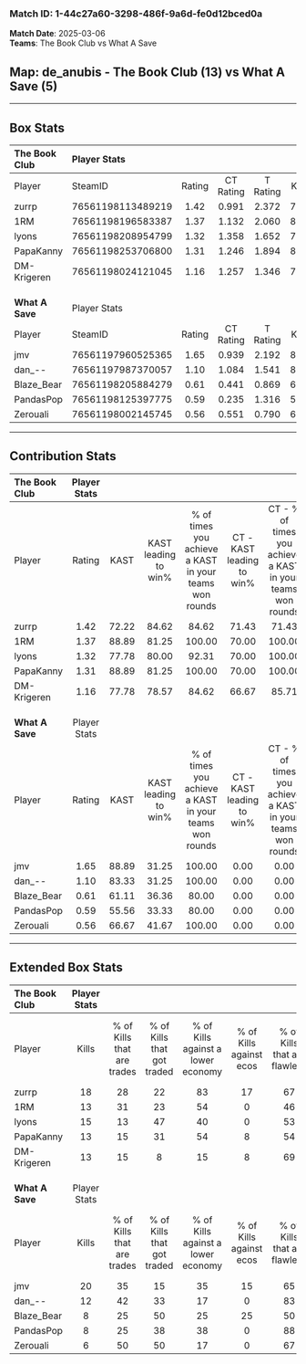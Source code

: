 ### Match ID: 1-44c27a60-3298-486f-9a6d-fe0d12bced0a  
**Match Date**: 2025-03-06  
**Teams**: The Book Club vs What A Save  

## **Map**: de_anubis - The Book Club (13) vs What A Save (5)  
---  

## Box Stats  

| **The Book Club** | Player Stats      |        |           |          |       |       |       |         |        |      |     |
| :- | :- | :-: | :-: | :-: | :-: | :-: | :-: | :-: | :-: | :-: | :-: |
| Player            | SteamID           | Rating | CT Rating | T Rating | KAST  |  ADR  | Kills | Assists | Deaths | K/D  | HS% |
| zurrp             | 76561198113489219 |  1.42  |   0.991   |  2.372   | 72.22 | 88.6  |  18   |    2    |   11   | 1.64 | 50  |
| 1RM               | 76561198196583387 |  1.37  |   1.132   |  2.060   | 88.89 | 75.8  |  13   |   10    |   9    | 1.44 | 15  |
| lyons             | 76561198208954799 |  1.32  |   1.358   |  1.652   | 77.78 | 110.8 |  15   |    6    |   14   | 1.07 | 53  |
| PapaKanny         | 76561198253706800 |  1.31  |   1.246   |  1.894   | 88.89 | 96.5  |  13   |   10    |   13   | 1.00 | 38  |
| DM-Krigeren       | 76561198024121045 |  1.16  |   1.257   |  1.346   | 77.78 | 64.7  |  13   |    0    |   10   | 1.30 | 46  |
|                   |                   |        |           |          |       |       |       |         |        |      |     |
|                   |                   |        |           |          |       |       |       |         |        |      |     |
|                   |                   |        |           |          |       |       |       |         |        |      |     |
| **What A Save**   | Player Stats      |        |           |          |       |       |       |         |        |      |     |
| Player            | SteamID           | Rating | CT Rating | T Rating | KAST  |  ADR  | Kills | Assists | Deaths | K/D  | HS% |
| jmv               | 76561197960525365 |  1.65  |   0.939   |  2.192   | 88.89 | 117.2 |  20   |    4    |   14   | 1.43 | 45  |
| dan_--            | 76561197987370057 |  1.10  |   1.084   |  1.541   | 83.33 | 70.1  |  12   |    3    |   13   | 0.92 | 58  |
| Blaze_Bear        | 76561198205884279 |  0.61  |   0.441   |  0.869   | 61.11 | 60.0  |   8   |    5    |   17   | 0.47 | 37  |
| PandasPop         | 76561198125397775 |  0.59  |   0.235   |  1.316   | 55.56 | 57.1  |   8   |    0    |   15   | 0.53 | 87  |
| Zerouali          | 76561198002145745 |  0.56  |   0.551   |  0.790   | 66.67 | 51.5  |   6   |    6    |   16   | 0.38 | 83  |
---  

## Contribution Stats  

| **The Book Club** | Player Stats |       |                      |                                                        |                           |                                                             |                          |                                                            |
| :- | :-: | :-: | :-: | :-: | :-: | :-: | :-: | :-: |
| Player            |    Rating    | KAST  | KAST leading to win% | % of times you achieve a KAST in your teams won rounds | CT - KAST leading to win% | CT - % of times you achieve a KAST in your teams won rounds | T - KAST leading to win% | T - % of times you achieve a KAST in your teams won rounds |
| zurrp             |     1.42     | 72.22 |        84.62         |                         84.62                          |           71.43           |                            71.43                            |          100.00          |                           100.00                           |
| 1RM               |     1.37     | 88.89 |        81.25         |                         100.00                         |           70.00           |                           100.00                            |          100.00          |                           100.00                           |
| lyons             |     1.32     | 77.78 |        80.00         |                         92.31                          |           70.00           |                           100.00                            |          100.00          |                           83.33                            |
| PapaKanny         |     1.31     | 88.89 |        81.25         |                         100.00                         |           70.00           |                           100.00                            |          100.00          |                           100.00                           |
| DM-Krigeren       |     1.16     | 77.78 |        78.57         |                         84.62                          |           66.67           |                            85.71                            |          100.00          |                           83.33                            |
|                   |              |       |                      |                                                        |                           |                                                             |                          |                                                            |
|                   |              |       |                      |                                                        |                           |                                                             |                          |                                                            |
|                   |              |       |                      |                                                        |                           |                                                             |                          |                                                            |
| **What A Save**   | Player Stats |       |                      |                                                        |                           |                                                             |                          |                                                            |
| Player            |    Rating    | KAST  | KAST leading to win% | % of times you achieve a KAST in your teams won rounds | CT - KAST leading to win% | CT - % of times you achieve a KAST in your teams won rounds | T - KAST leading to win% | T - % of times you achieve a KAST in your teams won rounds |
| jmv               |     1.65     | 88.89 |        31.25         |                         100.00                         |           0.00            |                            0.00                             |          41.67           |                           100.00                           |
| dan_--            |     1.10     | 83.33 |        31.25         |                         100.00                         |           0.00            |                            0.00                             |          45.45           |                           100.00                           |
| Blaze_Bear        |     0.61     | 61.11 |        36.36         |                         80.00                          |           0.00            |                            0.00                             |          50.00           |                           80.00                            |
| PandasPop         |     0.59     | 55.56 |        33.33         |                         80.00                          |           0.00            |                            0.00                             |          40.00           |                           80.00                            |
| Zerouali          |     0.56     | 66.67 |        41.67         |                         100.00                         |           0.00            |                            0.00                             |          55.56           |                           100.00                           |
---  

## Extended Box Stats  

| **The Book Club** | Player Stats |                            |                            |                                    |                         |                              |                                 |        |                             |                                     |                          |                               |                            |
| :- | :-: | :-: | :-: | :-: | :-: | :-: | :-: | :-: | :-: | :-: | :-: | :-: | :-: |
| Player            |    Kills     | % of Kills that are trades | % of Kills that got traded | % of Kills against a lower economy | % of Kills against ecos | % of Kills that are flawless | % of Kills that are close duels | Deaths | % of Deaths that get traded | % of Deaths against a lower economy | % of Deaths against ecos | % of Deaths that are flawless | % of Deaths that are close |
| zurrp             |      18      |             28             |             22             |                 83                 |           17            |              67              |                0                |   11   |              9              |                 27                  |            0             |              73               |             0              |
| 1RM               |      13      |             31             |             23             |                 54                 |            0            |              46              |                0                |   9    |             22              |                 33                  |            0             |              33               |             0              |
| lyons             |      15      |             13             |             47             |                 40                 |            0            |              53              |               13                |   14   |             21              |                 36                  |            7             |              57               |             7              |
| PapaKanny         |      13      |             15             |             31             |                 54                 |            8            |              54              |               23                |   13   |             38              |                 46                  |            8             |              62               |             23             |
| DM-Krigeren       |      13      |             15             |             8              |                 15                 |            8            |              69              |                8                |   10   |             40              |                 50                  |            10            |              80               |             0              |
|                   |              |                            |                            |                                    |                         |                              |                                 |        |                             |                                     |                          |                               |                            |
|                   |              |                            |                            |                                    |                         |                              |                                 |        |                             |                                     |                          |                               |                            |
|                   |              |                            |                            |                                    |                         |                              |                                 |        |                             |                                     |                          |                               |                            |
| **What A Save**   | Player Stats |                            |                            |                                    |                         |                              |                                 |        |                             |                                     |                          |                               |                            |
| Player            |    Kills     | % of Kills that are trades | % of Kills that got traded | % of Kills against a lower economy | % of Kills against ecos | % of Kills that are flawless | % of Kills that are close duels | Deaths | % of Deaths that get traded | % of Deaths against a lower economy | % of Deaths against ecos | % of Deaths that are flawless | % of Deaths that are close |
| jmv               |      20      |             35             |             15             |                 35                 |           15            |              65              |                5                |   14   |             29              |                 29                  |            0             |              57               |             7              |
| dan_--            |      12      |             42             |             33             |                 17                 |            0            |              83              |                8                |   13   |             38              |                 23                  |            0             |              46               |             15             |
| Blaze_Bear        |      8       |             25             |             50             |                 25                 |           25            |              50              |               13                |   17   |             24              |                 24                  |            6             |              76               |             6              |
| PandasPop         |      8       |             25             |             38             |                 38                 |            0            |              88              |               13                |   15   |             20              |                 13                  |            0             |              67               |             7              |
| Zerouali          |      6       |             50             |             50             |                 17                 |            0            |              67              |                0                |   16   |             31              |                 19                  |            0             |              50               |             6              |
